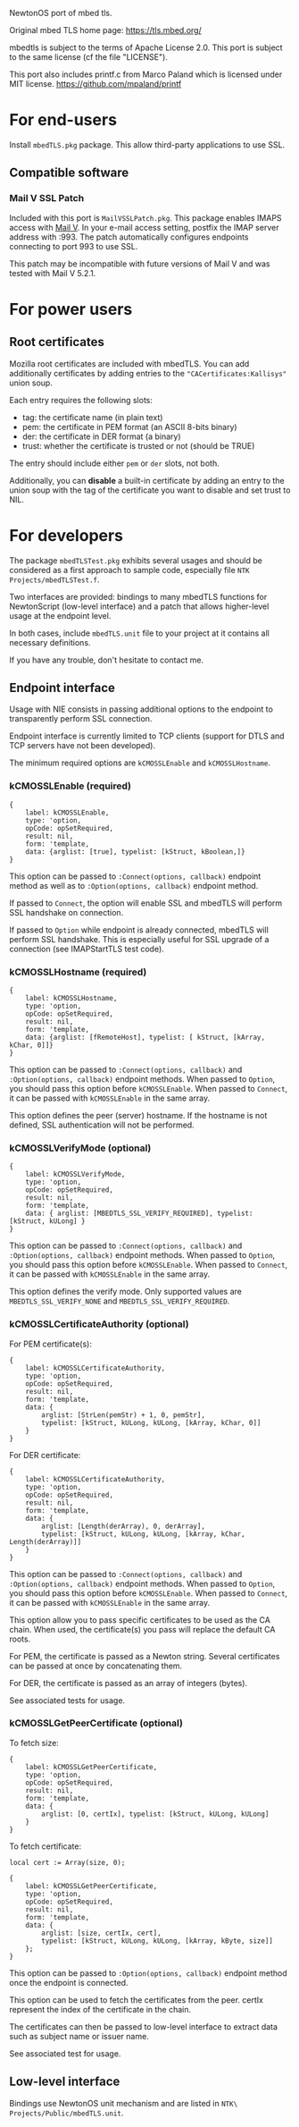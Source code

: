 NewtonOS port of mbed tls.

Original mbed TLS home page: https://tls.mbed.org/

mbedtls is subject to the terms of Apache License 2.0.
This port is subject to the same license (cf the file "LICENSE").

This port also includes printf.c from Marco Paland which is licensed under MIT
license.
https://github.com/mpaland/printf

# For end-users

Install `mbedTLS.pkg` package. This allow third-party applications to use SSL.

## Compatible software

### Mail V SSL Patch

Included with this port is `MailVSSLPatch.pkg`. This package enables IMAPS
access with [Mail V](https://www.newtonresearch.org/mailv/).
In your e-mail access setting, postfix the IMAP server address with :993.
The patch automatically configures endpoints connecting to port 993 to use SSL.

This patch may be incompatible with future versions of Mail V and was tested
with Mail V 5.2.1.

# For power users

## Root certificates

Mozilla root certificates are included with mbedTLS.
You can add additionally certificates by adding entries to the
`"CACertificates:Kallisys"` union soup.

Each entry requires the following slots:

* tag: the certificate name (in plain text)
* pem: the certificate in PEM format (an ASCII 8-bits binary)
* der: the certificate in DER format (a binary)
* trust: whether the certificate is trusted or not (should be TRUE)

The entry should include either `pem` or `der` slots, not both.

Additionally, you can **disable** a built-in certificate by adding an entry to
the union soup with the tag of the certificate you want to disable and set
trust to NIL.

# For developers

The package `mbedTLSTest.pkg` exhibits several usages and should be considered
as a first approach to sample code, especially file `NTK Projects/mbedTLSTest.f`.

Two interfaces are provided: bindings to many mbedTLS functions for NewtonScript
(low-level interface) and a patch that allows higher-level usage at the endpoint
level.

In both cases, include `mbedTLS.unit` file to your project at it contains all
necessary definitions.

If you have any trouble, don't hesitate to contact me.

## Endpoint interface

Usage with NIE consists in passing additional options to the endpoint to
transparently perform SSL connection.

Endpoint interface is currently limited to TCP clients (support for DTLS and
TCP servers have not been developed).

The minimum required options are `kCMOSSLEnable` and `kCMOSSLHostname`.

### kCMOSSLEnable (required)

    {
        label: kCMOSSLEnable,
        type: 'option,
        opCode: opSetRequired,
        result: nil,
        form: 'template,
        data: {arglist: [true], typelist: [kStruct, kBoolean,]}
    }

This option can be passed to `:Connect(options, callback)` endpoint method as
well as to `:Option(options, callback)` endpoint method.

If passed to `Connect`, the option will enable SSL and mbedTLS will perform
SSL handshake on connection.

If passed to `Option` while endpoint is already connected, mbedTLS will perform
SSL handshake. This is especially useful for SSL upgrade of a connection
(see IMAPStartTLS test code).

### kCMOSSLHostname (required)

    {
        label: kCMOSSLHostname,
        type: 'option,
        opCode: opSetRequired,
        result: nil,
        form: 'template,
        data: {arglist: [fRemoteHost], typelist: [ kStruct, [kArray, kChar, 0]]}
    }

This option can be passed to `:Connect(options, callback)` and
`:Option(options, callback)` endpoint methods. When passed to `Option`, you
should pass this option before `kCMOSSLEnable`. When passed to `Connect`, it can
be passed with `kCMOSSLEnable` in the same array.

This option defines the peer (server) hostname. If the hostname is not defined,
SSL authentication will not be performed.

### kCMOSSLVerifyMode (optional)

    {
        label: kCMOSSLVerifyMode,
        type: 'option,
        opCode: opSetRequired,
        result: nil,
        form: 'template,
        data: { arglist: [MBEDTLS_SSL_VERIFY_REQUIRED], typelist: [kStruct, kULong] }
    }

This option can be passed to `:Connect(options, callback)` and
`:Option(options, callback)` endpoint methods. When passed to `Option`, you
should pass this option before `kCMOSSLEnable`. When passed to `Connect`, it can
be passed with `kCMOSSLEnable` in the same array.

This option defines the verify mode. Only supported values are
`MBEDTLS_SSL_VERIFY_NONE` and `MBEDTLS_SSL_VERIFY_REQUIRED`.

### kCMOSSLCertificateAuthority (optional)

For PEM certificate(s):

    {
        label: kCMOSSLCertificateAuthority,
        type: 'option,
        opCode: opSetRequired,
        result: nil,
        form: 'template,
        data: {
            arglist: [StrLen(pemStr) + 1, 0, pemStr],
            typelist: [kStruct, kULong, kULong, [kArray, kChar, 0]]
        }
    }

For DER certificate:

    {
        label: kCMOSSLCertificateAuthority,
        type: 'option,
        opCode: opSetRequired,
        result: nil,
        form: 'template,
        data: {
            arglist: [Length(derArray), 0, derArray],
            typelist: [kStruct, kULong, kULong, [kArray, kChar, Length(derArray)]]
        }
    }

This option can be passed to `:Connect(options, callback)` and
`:Option(options, callback)` endpoint methods. When passed to `Option`, you
should pass this option before `kCMOSSLEnable`. When passed to `Connect`, it can
be passed with `kCMOSSLEnable` in the same array.

This option allow you to pass specific certificates to be used as the CA chain.
When used, the certificate(s) you pass will replace the default CA roots.

For PEM, the certificate is passed as a Newton string. Several certificates
can be passed at once by concatenating them.

For DER, the certificate is passed as an array of integers (bytes).

See associated tests for usage.

### kCMOSSLGetPeerCertificate (optional)

To fetch size:

    {
        label: kCMOSSLGetPeerCertificate,
        type: 'option,
        opCode: opSetRequired,
        result: nil,
        form: 'template,
        data: {
            arglist: [0, certIx], typelist: [kStruct, kULong, kULong]
        }
    }

To fetch certificate:

    local cert := Array(size, 0);

    {
        label: kCMOSSLGetPeerCertificate,
        type: 'option,
        opCode: opSetRequired,
        result: nil,
        form: 'template,
        data: {
            arglist: [size, certIx, cert],
            typelist: [kStruct, kULong, kULong, [kArray, kByte, size]]
        };
    }

This option can be passed to `:Option(options, callback)` endpoint method once
the endpoint is connected.

This option can be used to fetch the certificates from the peer. certIx
represent the index of the certificate in the chain.

The certificates can then be passed to low-level interface to extract data such
as subject name or issuer name.

See associated test for usage.

## Low-level interface

Bindings use NewtonOS unit mechanism and are listed in
`NTK\ Projects/Public/mbedTLS.unit`.
